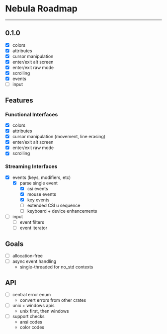 # Nebula Roadmap
---

## 0.1.0
- [X] colors
- [X] attributes
- [X] cursor manipulation
- [X] enter/exit alt screen
- [X] enter/exit raw mode
- [X] scrolling
- [X] events
- [ ] input

## Features

### Functional Interfaces
- [X] colors
- [X] attributes
- [X] cursor manipulation (movement, line erasing)
- [X] enter/exit alt screen
- [X] enter/exit raw mode
- [X] scrolling

### Streaming Interfaces
- [X] events (keys, modifiers, etc)
    - [X] parse single event
        - [X] csi events
        - [X] mouse events
        - [X] key events
        - [ ] extended CSI u sequence
        - [ ] keyboard + device enhancements
- [ ] input
    - [ ] event filters
    - [ ] event iterator

## Goals
- [ ] allocation-free
- [ ] async event handling
    - single-threaded for no_std contexts

## API
- [ ] central error enum
    - convert errors from other crates
- [ ] unix + windows apis
    - unix first, then windows
- [ ] support checks
    - ansi codes
    - color codes
